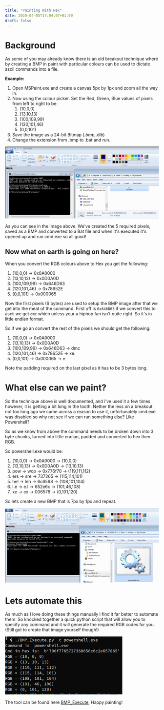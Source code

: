 ```yaml
---
title: "Painting With Hex"
date: 2020-04-05T17:04:07+01:00
draft: false
---
```


# Background

As some of you may already know there is an old breakout technique where by creating a BMP in paint with particular colours can be used to dictate ascii commands into a file.

**Example:**

1. Open MSPaint.exe and create a canvas 5px by 1px and zoom all the way in.
1. Now using the colour picker. Set the Red, Green, Blue values of pixels from left to right to be:
    1. (10,0,0)
    1. (13,10,13)
    1. (100,109,99)
    1. (120,101,46)
    1. (0,0,101)
1. Save the image as a 24-bit Bitmap (*.bmp,*.dib)
1. Change the extension from .bmp to .bat and run.

![MSPaint](/img/Paint3.png)

As you can see in the image above. We've created the 5 required pixels, saved as a BMP and converted to a Bat file and when it's executed it's opened up and run cmd.exe so all good!


## Now what on earth is going on here?

When you convert the RGB colours above to Hex you get the following:

1. (10,0,0) -> 0x0A0000
1. (13,10,13) -> 0x0D0A0D
1. (100,109,99) -> 0x646D63
1. (120,101,46) -> 0x78652E
1. (0,0,101) -> 0x000065

Now the first pixels (6 bytes) are used to setup the BMP image after that we get into the meat of the command. First off is ` 0x646D63 ` if we convert this to ascii we get `dmc` which unless your a hiphop fan isn't quite right. So it's in little endian format.

So if we go an convert the rest of the pixels we should get the following:

1. (10,0,0) -> 0x0A0000
1. (13,10,13) -> 0x0D0A0D
1. (100,109,99) -> 0x646D63 -> dmc
1. (120,101,46) -> 0x78652E -> xe.
1. (0,0,101) -> 0x000065 -> e

Note the padding required on the last pixel as it has to be 3 bytes long.

# What else can we paint?

So the technique above is well documented, and i've used it a few times however, it is getting a bit long in the tooth. Nether the less on a breakout not too long ago we came across a reason to use it, unfortunately cmd.exe was disabled so why not see if we can run something else? Like Powershell?

So as we know from above the command needs to be broken down into 3 byte chunks, turned into little endian, padded and converted to hex then RGB.

So powershell.exe would be: 

1. (10,0,0) -> 0x0A0000 -> (10,0,0)
1. (13,10,13) -> 0x0D0A0D -> (13,10,13)
1. pow -> wop -> 0x776f70 -> (119,111,112)
1. ers -> sre -> 737265 -> (115,114,101)
1. hel -> leh -> 6c6568 -> (108,101,104)
1. l.e -> e.l -> 652e6c -> (101,46,108)
1. xe -> ex -> 006578 -> (0,101,120)

So lets create a new BMP that is 7px by 1px and repeat.

![Powershell.exe](/img/Powershell.png)

# Lets automate this
As much as I love doing these things manually I find it far better to automate them. So knocked together a quick python script that will allow you to specify any command and it will generate the required RGB codes for you. (Still got to create that image yourself though!)

![BMP_Execute](/img/BMP_Execute.png)

The tool can be found here [BMP_Execute](https://github.com/nop-sec/BMP-Execute), Happy painting!





